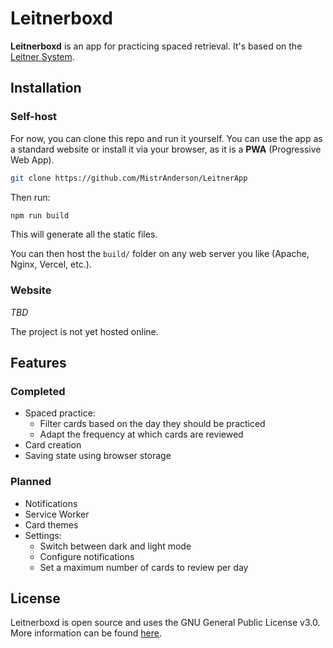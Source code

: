 # Leitnerboxd

**Leitnerboxd** is an app for practicing spaced retrieval. It's based on the [Leitner System](https://en.wikipedia.org/wiki/Leitner_system).

## Installation

### Self-host

For now, you can clone this repo and run it yourself. You can use the app as a standard website or install it via your browser, as it is a **PWA** (Progressive Web App).

```sh  
git clone https://github.com/MistrAnderson/LeitnerApp  
```

Then run:

```sh  
npm run build  
```

This will generate all the static files.

You can then host the `build/` folder on any web server you like (Apache, Nginx, Vercel, etc.).

### Website

*TBD*

The project is not yet hosted online.

## Features

### Completed

- Spaced practice:
  - Filter cards based on the day they should be practiced
  - Adapt the frequency at which cards are reviewed
- Card creation
- Saving state using browser storage

### Planned

- Notifications
- Service Worker
- Card themes
- Settings:
  - Switch between dark and light mode
  - Configure notifications
  - Set a maximum number of cards to review per day

## License

Leitnerboxd is open source and uses the GNU General Public License v3.0. More information can be found [here](./COPYING).

